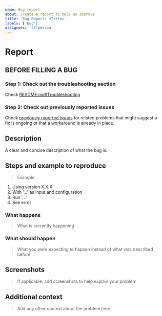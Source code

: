 ```yaml
---
name: Bug report
about: Create a report to help us improve
title: 'Bug Report: <Title>'
labels: ['bug']
assignees: 'rtfpessoa'
---
```


# Report

## BEFORE FILLING A BUG

### Step 1: Check out the troubleshooting section

Check [README.md#Troubleshooting](https://github.com/rtfpessoa/glugen#troubleshooting)

### Step 2: Check out previously reported issues

Check [previously reported issues](https://github.com/rtfpessoa/glugen/issues) for related problems that might suggest a
fix is ongoing or that a workaround is already in place.

## Description

A clear and concise description of what the bug is.

## Steps and example to reproduce

> Example

1. Using version X.X.X
2. With '...' as input and configuration
3. Run '...'
4. See error

### What happens

> What is currently happening

### What should happen

> What you were expecting to happen instead of what was described before

## Screenshots

> If applicable, add screenshots to help explain your problem

## Additional context

> Add any other context about the problem here
